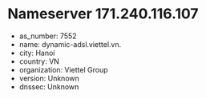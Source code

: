# Nameserver 171.240.116.107

* as_number: 7552
* name: dynamic-adsl.viettel.vn.
* city: Hanoi
* country: VN
* organization: Viettel Group
* version: Unknown
* dnssec: Unknown
